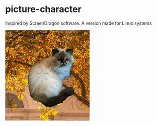 # picture-character
Inspired by ScreenDragon software. A version made for Linux systems

![Cat (Ack)](https://raw.githubusercontent.com/caelwithcats/picture-character/master/picture-character.png "Ack")
